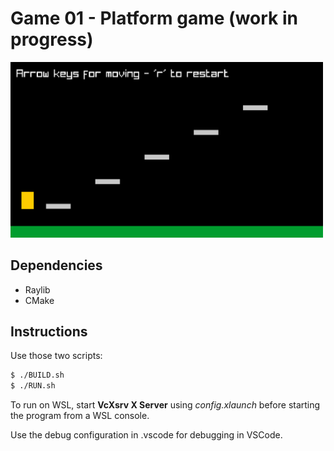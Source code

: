 # Game 01 - Platform game (work in progress)

<img src="wip.gif" width="500">

## Dependencies
- Raylib
- CMake

## Instructions
Use those two scripts:
``` bash
$ ./BUILD.sh
$ ./RUN.sh
```

To run on WSL, start **VcXsrv X Server** using *config.xlaunch* before starting
the program from a WSL console.

Use the debug configuration in .vscode for debugging in VSCode.
